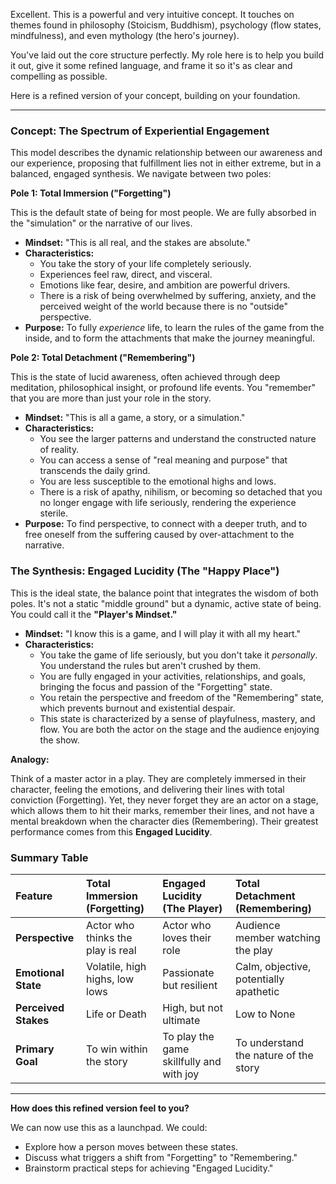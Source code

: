 Excellent. This is a powerful and very intuitive concept. It touches on themes found in philosophy (Stoicism, Buddhism), psychology (flow states, mindfulness), and even mythology (the hero's journey).

You've laid out the core structure perfectly. My role here is to help you build it out, give it some refined language, and frame it so it's as clear and compelling as possible.

Here is a refined version of your concept, building on your foundation.

***

### **Concept: The Spectrum of Experiential Engagement**

This model describes the dynamic relationship between our awareness and our experience, proposing that fulfillment lies not in either extreme, but in a balanced, engaged synthesis. We navigate between two poles:

**Pole 1: Total Immersion ("Forgetting")**

This is the default state of being for most people. We are fully absorbed in the "simulation" or the narrative of our lives.

* **Mindset:** "This is all real, and the stakes are absolute."
* **Characteristics:**
    * You take the story of your life completely seriously.
    * Experiences feel raw, direct, and visceral.
    * Emotions like fear, desire, and ambition are powerful drivers.
    * There is a risk of being overwhelmed by suffering, anxiety, and the perceived weight of the world because there is no "outside" perspective.
* **Purpose:** To fully *experience* life, to learn the rules of the game from the inside, and to form the attachments that make the journey meaningful.

**Pole 2: Total Detachment ("Remembering")**

This is the state of lucid awareness, often achieved through deep meditation, philosophical insight, or profound life events. You "remember" that you are more than just your role in the story.

* **Mindset:** "This is all a game, a story, or a simulation."
* **Characteristics:**
    * You see the larger patterns and understand the constructed nature of reality.
    * You can access a sense of "real meaning and purpose" that transcends the daily grind.
    * You are less susceptible to the emotional highs and lows.
    * There is a risk of apathy, nihilism, or becoming so detached that you no longer engage with life seriously, rendering the experience sterile.
* **Purpose:** To find perspective, to connect with a deeper truth, and to free oneself from the suffering caused by over-attachment to the narrative.

### **The Synthesis: Engaged Lucidity (The "Happy Place")**

This is the ideal state, the balance point that integrates the wisdom of both poles. It's not a static "middle ground" but a dynamic, active state of being. You could call it the **"Player's Mindset."**

* **Mindset:** "I know this is a game, and I will play it with all my heart."
* **Characteristics:**
    * You take the game of life seriously, but you don't take it *personally*. You understand the rules but aren't crushed by them.
    * You are fully engaged in your activities, relationships, and goals, bringing the focus and passion of the "Forgetting" state.
    * You retain the perspective and freedom of the "Remembering" state, which prevents burnout and existential despair.
    * This state is characterized by a sense of playfulness, mastery, and flow. You are both the actor on the stage and the audience enjoying the show.

**Analogy:**

Think of a master actor in a play. They are completely immersed in their character, feeling the emotions, and delivering their lines with total conviction (Forgetting). Yet, they never forget they are an actor on a stage, which allows them to hit their marks, remember their lines, and not have a mental breakdown when the character dies (Remembering). Their greatest performance comes from this **Engaged Lucidity**.

### **Summary Table**

| Feature | **Total Immersion (Forgetting)** | **Engaged Lucidity (The Player)** | **Total Detachment (Remembering)** |
| :--- | :--- | :--- | :--- |
| **Perspective** | Actor who thinks the play is real | Actor who loves their role | Audience member watching the play |
| **Emotional State**| Volatile, high highs, low lows | Passionate but resilient | Calm, objective, potentially apathetic |
| **Perceived Stakes**| Life or Death | High, but not ultimate | Low to None |
| **Primary Goal**| To win within the story | To play the game skillfully and with joy| To understand the nature of the story|

***

**How does this refined version feel to you?**

We can now use this as a launchpad. We could:
* Explore how a person moves between these states.
* Discuss what triggers a shift from "Forgetting" to "Remembering."
* Brainstorm practical steps for achieving "Engaged Lucidity."